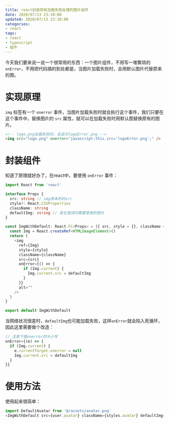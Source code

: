 ```yaml
---
title: react封装带有加载失败处理的图片组件
date: 2020/07/13 23:10:00
updated: 2020/07/13 23:10:00
categories: 
- react
tags: 
- react
- typescript
- 组件
---
```


今天我们要来说一说一个很常用的东西：一个图片组件，不用写一堆繁琐的 `onError`，不用把代码搞的到处都是，当图片加载失败时，会用默认图片代替原来的图。

# 实现原理
`img` 标签有一个 `onerror` 事件，当图片加载失败时就会执行这个事件，我们只要在这个事件中，替换图片的 `src` 属性，就可以在加载失败时用默认图替换原有的图片。

```html
<!-- logo.png加载失败时，会显示logoError.png -->
<img src="logo.png" onerror="javascript:this.src='logoError.png';" />
```

<!-- more -->

# 封装组件
知道了原理就好办了，在react中，要使用 `onError` 事件：

```typescript
import React from 'react'

interface Props {
  src: string // img原本的的src
  style?: React.CSSProperties
  className: string
  defaultImg: string // 发生错误时需要使用的图片
}

const ImgWithDefault: React.FC<Props> = ({ src, style = {}, className = '', defaultImg }) => {
  const Img = React.createRef<HTMLImageElement>()
  return (
    <img
      ref={Img}
      style={style}
      className={className}
      src={src}
      onError={() => {
        if (Img.current) {
          Img.current.src = defaultImg
        }
      }}
      alt=""
    />
  )
}

export default ImgWithDefault
```

当网络状况很差时，`defaultImg`也可能加载失败，这样`onError`就会陷入死循环，因此这里需要做个改造：

```javascript
// 注意下面onerror的大小写
onError={(e) => {
  if (Img.current) {
    e.currentTarget.onerror = null
    Img.current.src = defaultImg
  }
}}
```

# 使用方法
使用起来很简单：

```javascript
import DefaultAvatar from '@/assets/avatar.png'
<ImgWithDefault src={user.avatar} className={styles.avatar} defaultImg={DefaultAvatar} />
```
